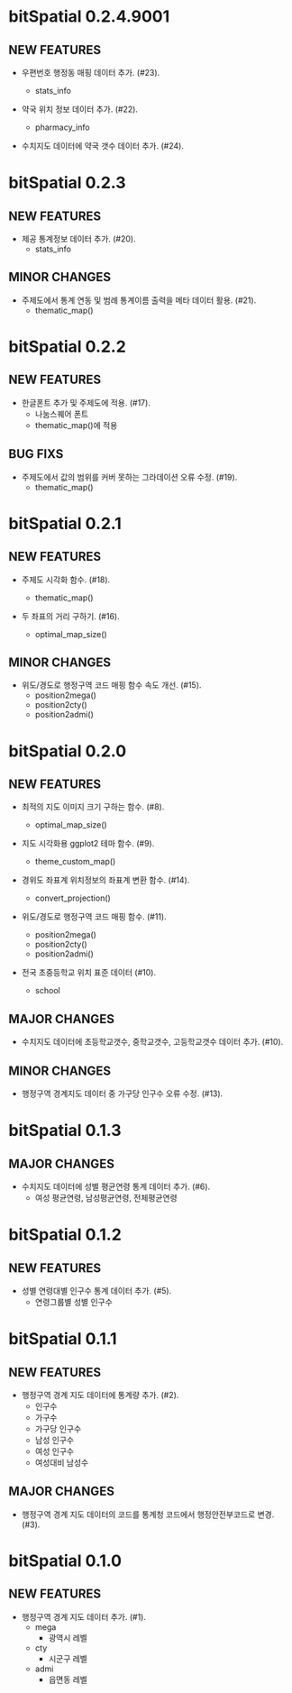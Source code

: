 # bitSpatial 0.2.4.9001

## NEW FEATURES

* 우편번호 행정동 매핑 데이터 추가. (#23).
    - stats_info

* 약국 위치 정보 데이터 추가. (#22).
    - pharmacy_info
    
* 수치지도 데이터에 약국 갯수 데이터 추가. (#24).    
    
    
    
# bitSpatial 0.2.3

## NEW FEATURES

* 제공 통계정보 데이터 추가. (#20).
    - stats_info

## MINOR CHANGES

* 주제도에서 통계 연동 및 범례 통계이름 출력을 메타 데이터 활용. (#21).
    - thematic_map()

    

# bitSpatial 0.2.2

## NEW FEATURES
  
* 한글폰트 추가 및 주제도에 적용. (#17).
    - 나눔스퀘어 폰트
    - thematic_map()에 적용

## BUG FIXS
  
* 주제도에서 값의 범위를 커버 못하는 그라데이션 오류 수정. (#19).
    - thematic_map()


    
# bitSpatial 0.2.1

## NEW FEATURES
  
* 주제도 시각화 함수. (#18).
    - thematic_map()

* 두 좌표의 거리 구하기. (#16).
    - optimal_map_size()
    
## MINOR CHANGES
  
* 위도/경도로 행정구역 코드 매핑 함수 속도 개선. (#15).
    - position2mega()
    - position2cty()
    - position2admi()



# bitSpatial 0.2.0

## NEW FEATURES
  
* 최적의 지도 이미지 크기 구하는 함수. (#8).
    - optimal_map_size()

* 지도 시각화용 ggplot2 테마 함수. (#9).
    - theme_custom_map()

* 경위도 좌표계 위치정보의 좌표계 변환 함수. (#14).
    - convert_projection()
    
* 위도/경도로 행정구역 코드 매핑 함수. (#11).
    - position2mega()
    - position2cty()
    - position2admi()
    
* 전국 초중등학교 위치 표준 데이터 (#10).
    - school   
    
## MAJOR CHANGES

* 수치지도 데이터에 초등학교갯수, 중학교갯수, 고등학교갯수 데이터 추가. (#10).

## MINOR CHANGES

* 행정구역 경계지도 데이터 중 가구당 인구수 오류 수정. (#13).



# bitSpatial 0.1.3

## MAJOR CHANGES
  
* 수치지도 데이터에 성별 평균연령 통계 데이터 추가. (#6).
    - 여성 평균연령, 남성평균연령, 전체평균연령



# bitSpatial 0.1.2

## NEW FEATURES
  
* 성별 연령대별 인구수 통계 데이터 추가. (#5).
    - 연령그룹별 성별 인구수

    
    
# bitSpatial 0.1.1

## NEW FEATURES
  
* 행정구역 경계 지도 데이터에 통계량 추가. (#2).
    - 인구수
    - 가구수
    - 가구당 인구수
    - 남성 인구수
    - 여성 인구수
    - 여성대비 남성수  

## MAJOR CHANGES

* 행정구역 경계 지도 데이터의 코드를 통계청 코드에서 행정안전부코드로 변경. (#3).
       
       
       
# bitSpatial 0.1.0

## NEW FEATURES
  
* 행정구역 경계 지도 데이터 추가. (#1).
    - mega
       - 광역시 레벨
    - cty
       - 시군구 레벨    
    - admi
       - 읍면동 레벨    